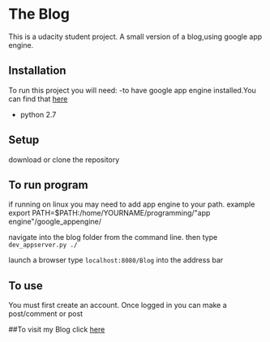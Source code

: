 # The Blog
This is a udacity student project. A small version of a blog,using google app engine.

## Installation
To run this project you will need:
 -to have google app engine installed.You can find that [here](https://cloud.google.com/appengine/downloads)
 - python 2.7

## Setup
download or clone the repository

## To run program
if running on linux you may need to add app engine to your path.
example export PATH=$PATH:/home/YOURNAME/programming/"app engine"/google_appengine/

navigate into the blog folder from the command line.
then type `dev_appserver.py ./`

launch a browser
type `localhost:8080/Blog` into the address bar

## To use 
You must first create an account.
Once logged in you can make a post/comment or post

##To visit my Blog click [here](https://practice1-1247.appspot.com/blog)